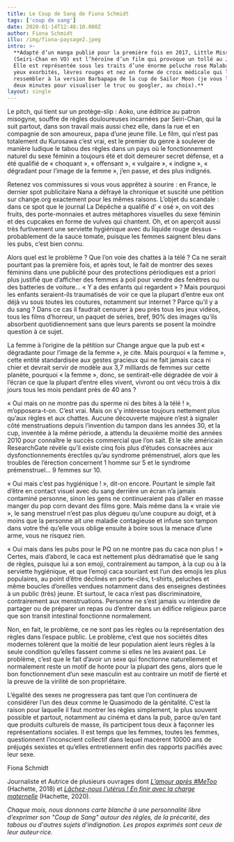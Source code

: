 ```yaml
---
title: Le Coup de Sang de Fiona Schmidt
tags: ['coup de sang']
date: 2020-01-14T12:48:10.000Z
author: Fiona Schmidt
illu: /img/fiona-paysage2.jpeg
intro: >-
  **Adapté d’un manga publié pour la première fois en 2017, Little Miss Period
  (Seiri-Chan en VO) est l’héroïne d’un film qui provoque un tollé au Japon.
  Elle est représentée sous les traits d’une énorme peluche rose Malabar aux
  yeux exorbités, lèvres rouges et nez en forme de croix médicale qui la fait
  ressembler à la version Barbapapa de la cup de Sailor Moon (je vous laisse
  deux minutes pour visualiser le truc ou googler, au choix).**
layout: single
---
```

Le pitch, qui tient sur un protège-slip : Aoko, une éditrice au patron misogyne, souffre de règles douloureuses incarnées par Seiri-Chan, qui la suit partout, dans son travail mais aussi chez elle, dans la rue et en compagnie de son amoureux, papa d’une jeune fille. Le film, qui n’est pas totalement du Kurosawa c’est vrai, est le premier du genre à soulever de manière ludique le tabou des règles dans un pays où le fonctionnement naturel du sexe féminin a toujours été et doit demeurer secret défense, et a été qualifié de « choquant », « offensant », « vulgaire », « indigne », « dégradant pour l’image de la femme », j’en passe, et des plus indignés.

Retenez vos commissures si vous vous apprêtez à sourire : en France, le dernier spot publicitaire Nana a défrayé la chronique et suscité une pétition sur change.org exactement pour les mêmes raisons. L’objet du scandale : dans ce spot que le journal La Dépêche a qualifié d’ « osé », on voit des fruits, des porte-monnaies et autres métaphores visuelles du sexe féminin et des cupcakes en forme de vulves qui chantent. Oh, et on aperçoit aussi très furtivement une serviette hygiénique avec du liquide rouge dessus – probablement de la sauce tomate, puisque les femmes saignent bleu dans les pubs, c’est bien connu.

Alors quel est le problème ? Que l’on voie des chattes à la télé ? Ca ne serait pourtant pas la première fois, et après tout, le fait de montrer des sexes féminins dans une publicité pour des protections périodiques est a priori plus justifié que d’afficher des femmes à poil pour vendre des fenêtres ou des batteries de voiture… « Y a des enfants qui regardent » ? Mais pourquoi les enfants seraient-ils traumatisés de voir ce que la plupart d’entre eux ont déjà vu sous toutes les coutures, notamment sur internet ? Parce qu’il y a du sang ? Dans ce cas il faudrait censurer à peu près tous les jeux vidéos, tous les films d’horreur, un paquet de séries, bref, 90% des images qu’ils absorbent quotidiennement sans que leurs parents se posent la moindre question à ce sujet. 

La femme à l’origine de la pétition sur Change argue que la pub est « dégradante pour l’image de la femme », je cite. Mais pourquoi « la femme », cette entité standardisée aux gestes gracieux qui ne fait jamais caca ni chier et devrait servir de modèle aux 3,7 milliards de femmes sur cette planète, pourquoi « la femme », donc, se sentirait-elle dégradée de voir à l’écran ce que la plupart d’entre elles vivent, vivront ou ont vécu trois à dix jours tous les mois pendant près de 40 ans ?

« Oui mais on ne montre pas du sperme ni des bites à la télé ! », m’opposera-t-on. C’est vrai. Mais on s’y intéresse toujours nettement plus qu’aux règles et aux chattes. Aucune découverte majeure n’est à signaler côté menstruations depuis l’invention du tampon dans les années 30, et la cup, inventée à la même période, a attendu la deuxième moitié des années 2010 pour connaître le succès commercial que l’on sait. Et le site américain ResearchGate révèle qu’il existe cinq fois plus d’études consacrées aux dysfonctionnements érectiles qu’au syndrome prémenstruel, alors que les troubles de l’érection concernent 1 homme sur 5 et le syndrome prémenstruel… 9 femmes sur 10.

« Oui mais c’est pas hygiénique ! », dit-on encore. Pourtant le simple fait d’être en contact visuel avec du sang derrière un écran n’a jamais contaminé personne, sinon les gens ne continueraient pas d’aller en masse manger du pop corn devant des films gore. Mais même dans la « vraie vie », le sang menstruel n’est pas plus dégueu qu’une coupure au doigt, et à moins que la personne ait une maladie contagieuse et infuse son tampon dans votre thé qu’elle vous oblige ensuite à boire sous la menace d’une arme, vous ne risquez rien.

« Oui mais dans les pubs pour le PQ on ne montre pas du caca non plus ! » Certes, mais d’abord, le caca est nettement plus dédramatisé que le sang de règles, puisque lui a son emoji, contrairement au tampon, à la cup ou à la serviette hygiénique, et que l’emoji caca souriant est l’un des emojis les plus populaires, au point d’être déclinés en porte-clés, t-shirts, peluches et même boucles d’oreilles vendues notamment dans des enseignes destinées à un public (très) jeune. Et surtout, le caca n’est pas discriminatoire, contrairement aux menstruations. Personne ne s’est jamais vu interdire de partager ou de préparer un repas ou d’entrer dans un édifice religieux parce que son transit intestinal fonctionne normalement.

Non, en fait, le problème, ce ne sont pas les règles ou la représentation des règles dans l’espace public. Le problème, c’est que nos sociétés dites modernes tolèrent que la moitié de leur population aient leurs règles à la seule condition qu’elles fassent comme si elles ne les avaient pas. Le problème, c’est que le fait d’avoir un sexe qui fonctionne naturellement et normalement reste un motif de honte pour la plupart des gens, alors que le bon fonctionnement d’un sexe masculin est au contraire un motif de fierté et la preuve de la virilité de son propriétaire.

L’égalité des sexes ne progressera pas tant que l’on continuera de considérer l’un des deux comme le Quasimodo de la génitalité. C’est la raison pour laquelle il faut montrer les règles simplement, le plus souvent possible et partout, notamment au cinéma et dans la pub, parce qu’en tant que produits culturels de masse, ils participent tous deux à façonner les représentations sociales. Il est temps que les femmes, toutes les femmes, questionnent l’inconscient collectif dans lequel macèrent 10000 ans de préjugés sexistes et qu’elles entretiennent enfin des rapports pacifiés avec leur sexe.

Fiona Schmidt

Journaliste et Autrice de plusieurs ouvrages dont [_L’amour après #MeToo_](https://www.hachette-pratique.com/lamour-apres-metoo-9782017068945) (Hachette, 2018) et [_Lâchez-nous l’utérus ! En finir avec la charge maternelle_](https://www.hachette-pratique.com/lachez-nous-luterus-9782017085348) (Hachette, 2020).



_Chaque mois, nous donnons carte blanche à une personnalité libre d’exprimer son "Coup de Sang" autour des règles, de la précarité, des tabous ou d'autres sujets d'indignation. Les propos exprimés sont ceux de leur auteur·rice._
